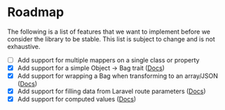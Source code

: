 # Roadmap

The following is a list of features that we want to implement before we consider the library to be stable. This list is subject to change and is not exhaustive.

- [ ] Add support for multiple mappers on a single class or property
- [x] Add support for a simple Object -> Bag trait ([Docs](object-to-bag))
- [x] Add support for wrapping a Bag when transforming to an array/JSON ([Docs](wrapping))
- [x] Add support for filling data from Laravel route parameters ([Docs](laravel-route-parameter-binding))
- [x] Add support for computed values ([Docs](computed-properties))
